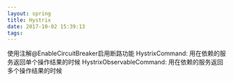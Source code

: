 ```yaml
---
layout: spring
title: Hystrix
date: 2017-10-02 15:39:13
tags:
---
```

使用注解@EnableCircuitBreaker启用断路功能
HystrixCommand: 用在依赖的服务返回单个操作结果的时候
HystrixObservableCommand: 用在依赖的服务返回多个操作结果的时候
